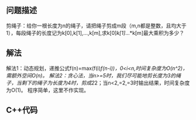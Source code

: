 ## 问题描述
剪绳子：给你一根长度为n的绳子，请把绳子剪成m段（m,n都是整数，且均大于1），每段绳子的长度记为k[0],k[1],...,k[m],求k[0]*k[1]*...*k[m]最大乘积为多少？

## 解法
解法1：动态规划，递推公式f(n)=max(f(i)*f(n-i))，0<i<n,时间复杂度为O(n^2)，需额外空间O(n)。
解法2：贪心法，当n>=5时，我们尽可能地剪长度为3的绳子，当剩下的绳子为长度为4时，剪成2*2；当n<2,=2,=3时输出结果，时间复杂度为O(1)。
程序简单，这里不作实现。

## C++代码
```

```